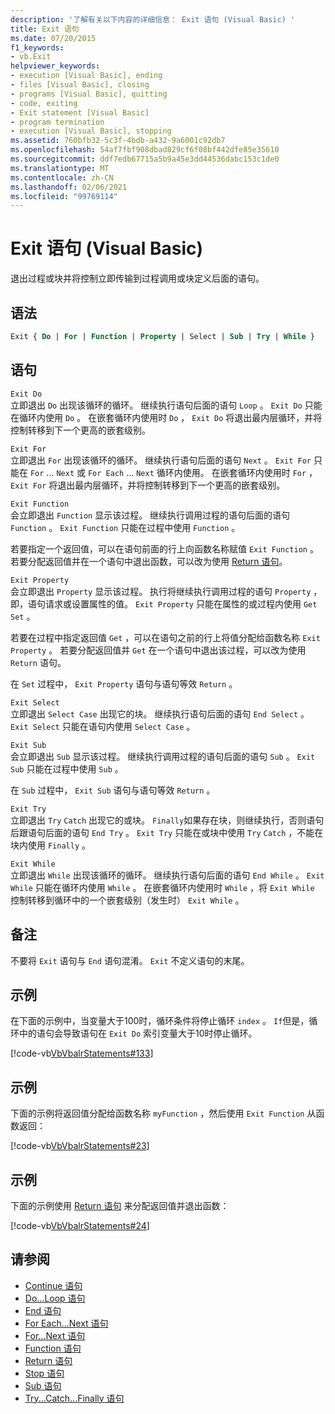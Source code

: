 ```yaml
---
description: '了解有关以下内容的详细信息： Exit 语句 (Visual Basic) '
title: Exit 语句
ms.date: 07/20/2015
f1_keywords:
- vb.Exit
helpviewer_keywords:
- execution [Visual Basic], ending
- files [Visual Basic], closing
- programs [Visual Basic], quitting
- code, exiting
- Exit statement [Visual Basic]
- program termination
- execution [Visual Basic], stopping
ms.assetid: 760bfb32-5c3f-4bdb-a432-9a6001c92db7
ms.openlocfilehash: 54af7fbf908dbad829cf6f08bf442dfe85e35610
ms.sourcegitcommit: ddf7edb67715a5b9a45e3dd44536dabc153c1de0
ms.translationtype: MT
ms.contentlocale: zh-CN
ms.lasthandoff: 02/06/2021
ms.locfileid: "99769114"
---
```

# <a name="exit-statement-visual-basic"></a>Exit 语句 (Visual Basic)

退出过程或块并将控制立即传输到过程调用或块定义后面的语句。

## <a name="syntax"></a>语法

```vb
Exit { Do | For | Function | Property | Select | Sub | Try | While }
```

## <a name="statements"></a>语句

 `Exit Do`  
 立即退出 `Do` 出现该循环的循环。 继续执行语句后面的语句 `Loop` 。 `Exit Do` 只能在循环内使用 `Do` 。 在嵌套循环内使用时 `Do` ， `Exit Do` 将退出最内层循环，并将控制转移到下一个更高的嵌套级别。

 `Exit For`  
 立即退出 `For` 出现该循环的循环。 继续执行语句后面的语句 `Next` 。 `Exit For` 只能在 `For` ... `Next` 或 `For Each` ... `Next` 循环内使用。 在嵌套循环内使用时 `For` ， `Exit For` 将退出最内层循环，并将控制转移到下一个更高的嵌套级别。

 `Exit Function`  
 会立即退出 `Function` 显示该过程。 继续执行调用过程的语句后面的语句 `Function` 。 `Exit Function` 只能在过程中使用 `Function` 。

 若要指定一个返回值，可以在语句前面的行上向函数名称赋值 `Exit Function` 。 若要分配返回值并在一个语句中退出函数，可以改为使用 [Return 语句](return-statement.md)。

 `Exit Property`  
 会立即退出 `Property` 显示该过程。 执行将继续执行调用过程的语句 `Property` ，即，语句请求或设置属性的值。 `Exit Property` 只能在属性的或过程内使用 `Get` `Set` 。

 若要在过程中指定返回值 `Get` ，可以在语句之前的行上将值分配给函数名称 `Exit Property` 。 若要分配返回值并 `Get` 在一个语句中退出该过程，可以改为使用 `Return` 语句。

 在 `Set` 过程中， `Exit Property` 语句与语句等效 `Return` 。

 `Exit Select`  
 立即退出 `Select Case` 出现它的块。 继续执行语句后面的语句 `End Select` 。 `Exit Select` 只能在语句内使用 `Select Case` 。

 `Exit Sub`  
 会立即退出 `Sub` 显示该过程。 继续执行调用过程的语句后面的语句 `Sub` 。 `Exit Sub` 只能在过程中使用 `Sub` 。

 在 `Sub` 过程中， `Exit Sub` 语句与语句等效 `Return` 。

 `Exit Try`  
 立即退出 `Try` `Catch` 出现它的或块。 `Finally`如果存在块，则继续执行，否则语句后跟语句后面的语句 `End Try` 。 `Exit Try` 只能在或块中使用 `Try` `Catch` ，不能在块内使用 `Finally` 。

 `Exit While`  
 立即退出 `While` 出现该循环的循环。 继续执行语句后面的语句 `End While` 。 `Exit While` 只能在循环内使用 `While` 。 在嵌套循环内使用时 `While` ，将 `Exit While` 控制转移到循环中的一个嵌套级别（发生时） `Exit While` 。

## <a name="remarks"></a>备注

不要将 `Exit` 语句与 `End` 语句混淆。 `Exit` 不定义语句的末尾。

## <a name="example"></a>示例

在下面的示例中，当变量大于100时，循环条件将停止循环 `index` 。 `If`但是，循环中的语句会导致语句在 `Exit Do` 索引变量大于10时停止循环。

[!code-vb[VbVbalrStatements#133](~/samples/snippets/visualbasic/VS_Snippets_VBCSharp/VbVbalrStatements/VB/class10.vb#133)]

## <a name="example"></a>示例

下面的示例将返回值分配给函数名称 `myFunction` ，然后使用 `Exit Function` 从函数返回：

[!code-vb[VbVbalrStatements#23](~/samples/snippets/visualbasic/VS_Snippets_VBCSharp/VbVbalrStatements/VB/Class1.vb#23)]

## <a name="example"></a>示例

下面的示例使用 [Return 语句](return-statement.md) 来分配返回值并退出函数：

[!code-vb[VbVbalrStatements#24](~/samples/snippets/visualbasic/VS_Snippets_VBCSharp/VbVbalrStatements/VB/Class1.vb#24)]

## <a name="see-also"></a>请参阅

- [Continue 语句](continue-statement.md)
- [Do...Loop 语句](do-loop-statement.md)
- [End 语句](end-statement.md)
- [For Each...Next 语句](for-each-next-statement.md)
- [For...Next 语句](for-next-statement.md)
- [Function 语句](function-statement.md)
- [Return 语句](return-statement.md)
- [Stop 语句](stop-statement.md)
- [Sub 语句](sub-statement.md)
- [Try...Catch...Finally 语句](try-catch-finally-statement.md)
